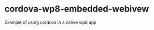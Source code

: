 cordova-wp8-embedded-webivew
============================

Example of using cordova in a native wp8 app
